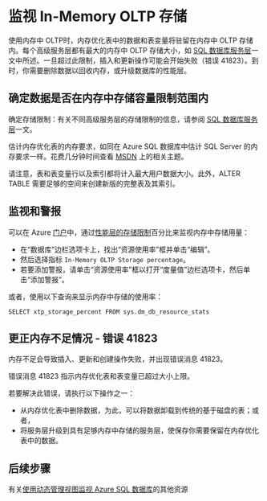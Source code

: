<properties
    pageTitle="监视 XTP 内存中存储 | Azure"
    description="估算和监视 XTP 内存中存储用量与容量；解决容量错误 41823"
    services="sql-database"
    documentationcenter=""
    author="jodebrui"
    manager="jhubbard"
    editor="" />
<tags
    ms.assetid="b617308e-692c-4938-8fa2-070034a3ecef"
    ms.service="sql-database"
    ms.custom="monitor and tune"
    ms.workload="data-management"
    ms.tgt_pltfrm="na"
    ms.devlang="na"
    ms.topic="article"
    ms.date="12/19/2016"
    wacn.date="01/20/2017"
    ms.author="jodebrui" />  


# 监视 In-Memory OLTP 存储
使用内存中 OLTP时，内存优化表中的数据和表变量将驻留在内存中 OLTP 存储内。每个高级服务层都有最大的内存中 OLTP 存储大小，如 [SQL 数据库服务层](/documentation/articles/sql-database-service-tiers/#single-database-service-tiers-and-performance-levels)一文中所述。一旦超过此限制，插入和更新操作可能会开始失败（错误 41823）。到时，你需要删除数据以回收内存，或升级数据库的性能层。

## 确定数据是否在内存中存储容量限制范围内
确定存储限制：有关不同高级服务层的存储限制的信息，请参阅 [SQL 数据库服务层](/documentation/articles/sql-database-service-tiers/#single-database-service-tiers-and-performance-levels)一文。

估计内存优化表的内存要求，如同在 Azure SQL 数据库中估计 SQL Server 的内存要求一样。花费几分钟时间查看 [MSDN](https://msdn.microsoft.com/zh-cn/library/dn282389.aspx) 上的相关主题。

请注意，表和表变量行以及索引都将计入最大用户数据大小。此外，ALTER TABLE 需要足够的空间来创建新版的完整表及其索引。

## 监视和警报
可以在 Azure [门户](/documentation/articles/sql-database-service-tiers/#single-database-service-tiers-and-performance-levels)中，通过[性能层的存储限制](https://portal.azure.cn)百分比来监视内存中存储用量：

- 在“数据库”边栏选项卡上，找出“资源使用率”框并单击“编辑”。
- 然后选择指标 `In-Memory OLTP Storage percentage`。
- 若要添加警报，请单击“资源使用率”框以打开“度量值”边栏选项卡，然后单击“添加警报”。

或者，使用以下查询来显示内存中存储的使用率：

    SELECT xtp_storage_percent FROM sys.dm_db_resource_stats


## 更正内存不足情况 - 错误 41823
内存不足会导致插入、更新和创建操作失败，并出现错误消息 41823。

错误消息 41823 指示内存优化表和表变量已超过大小上限。

若要解决此错误，请执行以下操作之一：

- 从内存优化表中删除数据，为此，可以将数据卸载到传统的基于磁盘的表；或者，
- 将服务层升级到具有足够内存中存储的服务层，使保存你需要保留在内存优化表中的数据。

## 后续步骤
有关[使用动态管理视图监视 Azure SQL 数据库](/documentation/articles/sql-database-monitoring-with-dmvs/)的其他资源

<!---HONumber=Mooncake_0116_2017-->
<!--update: wording update-->